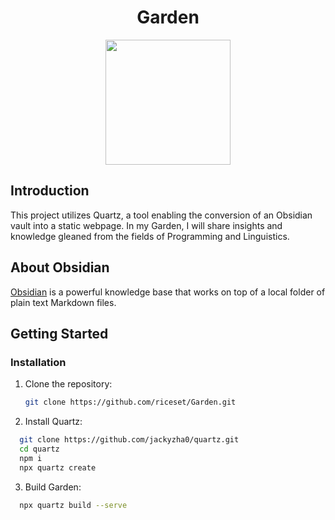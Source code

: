 <h1 align="center">
    Garden
</h1>

<p align="center">
    <img src="https://github.com/riceset/Garden/assets/48802655/73604d60-292e-40c1-b6c6-d135b248599d" width=200 height=200/>
</p>

## Introduction

This project utilizes Quartz, a tool enabling the conversion of an Obsidian vault into a static webpage. In my Garden, I will share insights and knowledge gleaned from the fields of Programming and Linguistics.

## About Obsidian

[Obsidian](https://obsidian.md/) is a powerful knowledge base that works on top of a local folder of plain text Markdown files.

## Getting Started

### Installation

1. Clone the repository:
   ```bash
   git clone https://github.com/riceset/Garden.git
   ```

2. Install Quartz:
  ```bash
    git clone https://github.com/jackyzha0/quartz.git
    cd quartz
    npm i
    npx quartz create
```

3. Build Garden:
  ```bash
    npx quartz build --serve
```
